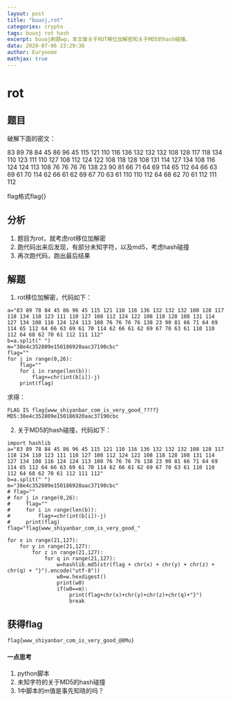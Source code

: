 ```yaml
---
layout: post
title: "buuoj,rot"
categories: crypto
tags: buuoj rot hash
excerpt: buuoj刷题wp，本文章关于ROT移位加解密和关于MD5的hash碰撞。
data: 2020-07-06 23:29:36
author: Eurynome
mathjax: true
---
```


# rot
## 题目
  破解下面的密文：

83 89 78 84 45 86 96 45 115 121 110 116 136 132 132 132 108 128 117 118 134 110 123 111 110 127 108 112 124 122 108 118 128 108 131 114 127 134 108 116 124 124 113 108 76 76 76 76 138 23 90 81 66 71 64 69 114 65 112 64 66 63 69 61 70 114 62 66 61 62 69 67 70 63 61 110 110 112 64 68 62 70 61 112 111 112

  flag格式flag{}

## 分析
1. 题目为rot，就考虑rot移位加解密
2. 跑代码出来后发现，有部分未知字符，以及md5，考虑hash碰撞
3. 再次跑代码，跑出最后结果

## 解题
1. rot移位加解密，代码如下：
```
a="83 89 78 84 45 86 96 45 115 121 110 116 136 132 132 132 108 128 117 118 134 110 123 111 110 127 108 112 124 122 108 118 128 108 131 114 127 134 108 116 124 124 113 108 76 76 76 76 138 23 90 81 66 71 64 69 114 65 112 64 66 63 69 61 70 114 62 66 61 62 69 67 70 63 61 110 110 112 64 68 62 70 61 112 111 112"
b=a.split(" ")
m="38e4c352809e150186920aac37190cbc"
flag=""
for j in range(0,26):
    flag=""
    for i in range(len(b)):
        flag+=chr(int(b[i])-j)
    print(flag)
```
求得：
```
FLAG IS flag{www_shiyanbar_com_is_very_good_????}
MD5:38e4c352809e150186920aac37190cbc
```

2. 关于MD5的hash碰撞，代码如下：
```
import hashlib
a="83 89 78 84 45 86 96 45 115 121 110 116 136 132 132 132 108 128 117 118 134 110 123 111 110 127 108 112 124 122 108 118 128 108 131 114 127 134 108 116 124 124 113 108 76 76 76 76 138 23 90 81 66 71 64 69 114 65 112 64 66 63 69 61 70 114 62 66 61 62 69 67 70 63 61 110 110 112 64 68 62 70 61 112 111 112"
b=a.split(" ")
m="38e4c352809e150186920aac37190cbc"
# flag=""
# for j in range(0,26):
#     flag=""
#     for i in range(len(b)):
#         flag+=chr(int(b[i])-j)
#     print(flag)
flag="flag{www_shiyanbar_com_is_very_good_"

for x in range(21,127):
    for y in range(21,127):
        for z in range(21,127):
            for q in range(21,127):
                w=hashlib.md5(str(flag + chr(x) + chr(y) + chr(z) + chr(q) + "}").encode("utf-8"))
                w0=w.hexdigest()
                print(w0)
                if(w0==m):
                    print(flag+chr(x)+chr(y)+chr(z)+chr(q)+"}")
                    break

```

## 获得flag
```
flag{www_shiyanbar_com_is_very_good_@8Mu}
```

#### 一点思考
1. python脚本
2. 未知字符的关于MD5的hash碰撞
3. 1中脚本的m值是事先知晓的吗？


